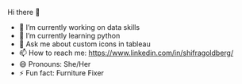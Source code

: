 Hi there 👋
- 🔭 I’m currently working on data skills
- 🌱 I’m currently learning python
- 💬 Ask me about custom icons in tableau
- 📫 How to reach me: https://www.linkedin.com/in/shifragoldberg/ 
- 😄 Pronouns: She/Her
- ⚡ Fun fact: Furniture Fixer
